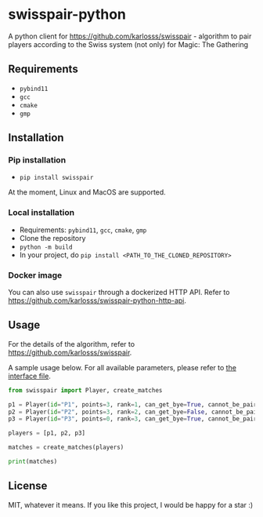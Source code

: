 # swisspair-python

A python client for https://github.com/karlosss/swisspair - algorithm to pair players according to the Swiss system (not only) for Magic: The Gathering 

## Requirements

- `pybind11`
- `gcc`
- `cmake`
- `gmp`

## Installation

### Pip installation

- `pip install swisspair`

At the moment, Linux and MacOS are supported.

### Local installation

- Requirements: `pybind11`, `gcc`, `cmake`, `gmp`
- Clone the repository
- `python -m build`
- In your project, do `pip install <PATH_TO_THE_CLONED_REPOSITORY>`

### Docker image

You can also use `swisspair` through a dockerized HTTP API. Refer to https://github.com/karlosss/swisspair-python-http-api.

## Usage

For the details of the algorithm, refer to https://github.com/karlosss/swisspair.

A sample usage below. For all available parameters, please refer to [the interface file](https://github.com/karlosss/swisspair-python/blob/a6cc5011aea4942c7b5296947bbf64d317a3f75a/src/swisspair/interface.py).

```python
from swisspair import Player, create_matches

p1 = Player(id="P1", points=3, rank=1, can_get_bye=True, cannot_be_paired_against_ids={"P3"})
p2 = Player(id="P2", points=3, rank=2, can_get_bye=False, cannot_be_paired_against_ids=set())
p3 = Player(id="P3", points=0, rank=3, can_get_bye=True, cannot_be_paired_against_ids={"P1"})

players = [p1, p2, p3]

matches = create_matches(players)

print(matches)
```

## License

MIT, whatever it means. If you like this project, I would be happy for a star :)

